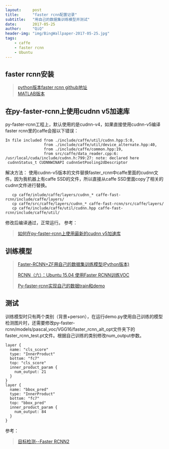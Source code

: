 ```yaml
---
layout:     post
title:      "faster rcnn配置记录"
subtitle:   "用自己的数据集训练模型并测试"
date:       2017-05-25
author:     "QiQ"
header-img: "img/BingWallpaper-2017-05-25.jpg"
tags:
    - caffe
    - faster rcnn
    - Ubuntu
---
```

## faster rcnn安装
>[python版本faster rcnn github地址](https://github.com/rbgirshick/py-faster-rcnn)  
>[MATLAB版本](https://github.com/ShaoqingRen/faster_rcnn)  

##  在py-faster-rcnn上使用cudnn v5加速库  
py-faster-rcnn工程上，默认使用的是cudnn-v4，如果直接使用cudnn-v5编译faster rcnn里的caffe会报以下错误：

<pre><code>In file included from ./include/caffe/util/cudnn.hpp:5:0,  
                 from ./include/caffe/util/device_alternate.hpp:40,
                 from ./include/caffe/common.hpp:19,
                 from src/caffe/data_reader.cpp:6:
/usr/local/cuda/include/cudnn.h:799:27: note: declared here
 cudnnStatus_t CUDNNWINAPI cudnnSetPooling2dDescriptor</code></pre>

解决方法：
使用cudnn-v5版本的文件替换faster_rcnn中caffe里面的cudnn文件。因为我机器上有caffe SSD的文件，所以直接从caffe SSD里面copy了相关的cudnn文件进行替换。

```
   cp caffe/inlude/caffe/layers/cudnn_* caffe-fast-rcnn/include/caffe/layers/
   cp caffe/src/caffe/layers/cudnn_* caffe-fast-rcnn/src/caffe/layers/
   cp caffe/include/caffe/util/cudnn.hpp caffe-fast-rcnn/include/caffe/util/
```

修改后编译通过，正常运行。
参考：
>[如何在py-faster-rcnn上使用最新的cudnn v5加速库](http://blog.csdn.net/kexinmcu/article/details/53178428)

## 训练模型
>[Faster-RCNN+ZF用自己的数据集训练模型(Python版本)](http://blog.csdn.net/sinat_30071459/article/details/51332084)
>
>[RCNN（六）：Ubuntu 15.04 使用Faster RCNN训练VOC](http://blog.csdn.net/u011587569/article/details/52166775)
>
>[Py-faster-rcnn实现自己的数据train和demo](http://blog.csdn.net/samylee/article/details/51201744)


## 测试
训练模型时只有两个类别（背景+person），在运行demo.py使用自己训练的模型检测图片时，还需要修改py-faster-rcnn/models/pascal_voc/VGG16/faster_rcnn_alt_opt文件夹下的faster_rcnn_test.pt文件。根据自己训练的类别修改num_output参数。
```
layer {
  name: "cls_score"
  type: "InnerProduct"
  bottom: "fc7"
  top: "cls_score"
  inner_product_param {
    num_output: 21
  }
}
layer {
  name: "bbox_pred"
  type: "InnerProduct"
  bottom: "fc7"
  top: "bbox_pred"
  inner_product_param {
    num_output: 84
  }
}
```
参考：



>[目标检测--Faster RCNN2](https://saicoco.github.io/object-detection-4/)
